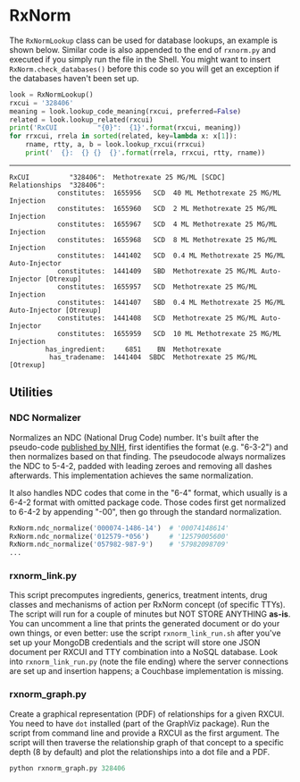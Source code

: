RxNorm
======

The `RxNormLookup` class can be used for database lookups, an example is shown below.
Similar code is also appended to the end of `rxnorm.py` and executed if you simply run the file in the Shell.
You might want to insert `RxNorm.check_databases()` before this code so you will get an exception if the databases haven't been set up.

```python
look = RxNormLookup()
rxcui = '328406'
meaning = look.lookup_code_meaning(rxcui, preferred=False)
related = look.lookup_related(rxcui)
print('RxCUI          "{0}":  {1}'.format(rxcui, meaning))
for rrxcui, rrela in sorted(related, key=lambda x: x[1]):
	rname, rtty, a, b = look.lookup_rxcui(rrxcui)
	print('  {}:  {} {}  {}'.format(rrela, rrxcui, rtty, rname))
```
---

```
RxCUI          "328406":  Methotrexate 25 MG/ML [SCDC]
Relationships  "328406":
            constitutes:  1655956   SCD  40 ML Methotrexate 25 MG/ML Injection
            constitutes:  1655960   SCD  2 ML Methotrexate 25 MG/ML Injection
            constitutes:  1655967   SCD  4 ML Methotrexate 25 MG/ML Injection
            constitutes:  1655968   SCD  8 ML Methotrexate 25 MG/ML Injection
            constitutes:  1441402   SCD  0.4 ML Methotrexate 25 MG/ML Auto-Injector
            constitutes:  1441409   SBD  Methotrexate 25 MG/ML Auto-Injector [Otrexup]
            constitutes:  1655957   SCD  Methotrexate 25 MG/ML Injection
            constitutes:  1441407   SBD  0.4 ML Methotrexate 25 MG/ML Auto-Injector [Otrexup]
            constitutes:  1441408   SCD  Methotrexate 25 MG/ML Auto-Injector
            constitutes:  1655959   SCD  10 ML Methotrexate 25 MG/ML Injection
         has_ingredient:     6851    BN  Methotrexate
          has_tradename:  1441404  SBDC  Methotrexate 25 MG/ML [Otrexup]
```

Utilities
---------

### NDC Normalizer

Normalizes an NDC (National Drug Code) number.
It's built after the pseudo-code [published by NIH](http://www.nlm.nih.gov/research/umls/rxnorm/NDC_Normalization_Code.rtf), first identifies the format (e.g. "6-3-2") and then normalizes based on that finding.
The pseudocode always normalizes the NDC to 5-4-2, padded with leading zeroes and removing all dashes afterwards.
This implementation achieves the same normalization.

It also handles NDC codes that come in the "6-4" format, which usually is a 6-4-2 format with omitted package code.
Those codes first get normalized to 6-4-2 by appending "-00", then go through the standard normalization.

```python
RxNorm.ndc_normalize('000074-1486-14')  # '00074148614'
RxNorm.ndc_normalize('012579-*056')     # '12579005600'
RxNorm.ndc_normalize('057982-987-9')    # '57982098709'
...
```

### rxnorm_link.py

This script precomputes ingredients, generics, treatment intents, drug classes and mechanisms of action per RxNorm concept (of specific TTYs).
The script will run for a couple of minutes but NOT STORE ANYTHING **as-is**.
You can uncomment a line that prints the generated document or do your own things, or even better:
use the script `rxnorm_link_run.sh` after you've set up your MongoDB credentials and the script will store one JSON document per RXCUI and TTY combination into a NoSQL database.
Look into `rxnorm_link_run.py` (note the file ending) where the server connections are set up and insertion happens; a Couchbase implementation is missing.

### rxnorm_graph.py

Create a graphical representation (PDF) of relationships for a given RXCUI.
You need to have `dot` installed (part of the GraphViz package).
Run the script from command line and provide a RXCUI as the first argument.
The script will then traverse the relationship graph of that concept to a specific depth (8 by default) and plot the relationships into a dot file and a PDF.

```python
python rxnorm_graph.py 328406
```

